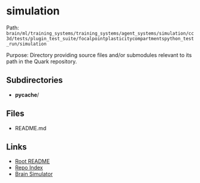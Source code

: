 # simulation

Path: `brain/ml/training_systems/training_systems/agent_systems/simulation/cc3d/tests/plugin_test_suite/focalpointplasticitycompartmentspython_test_run/simulation`

Purpose: Directory providing source files and/or submodules relevant to its path in the Quark repository.

## Subdirectories
- __pycache__/

## Files
- README.md

## Links
- [Root README](../../../../../../../../../../README.md)
- [Repo Index](../../../../../../../../../../repo_index.json)
- [Brain Simulator](../../../../../../../../../../brain/architecture/brain_simulator.py)
